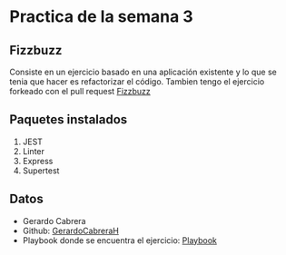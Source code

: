 # Practica de la semana 3

## Fizzbuzz

Consiste en un ejercicio basado en una aplicación existente y lo que se tenia que hacer es refactorizar el código.
Tambien tengo el ejercicio forkeado con el pull request [Fizzbuzz](https://github.com/GerardoCabreraH/fizzbuzz-gerardo)

## Paquetes instalados

1. JEST
2. Linter
3. Express
4. Supertest

## Datos
- Gerardo Cabrera
- Github: [GerardoCabreraH](https://github.com/GerardoCabreraH)
- Playbook donde se encuentra el ejercicio: [Playbook](https://github.com/GerardoCabreraH/playbook)
